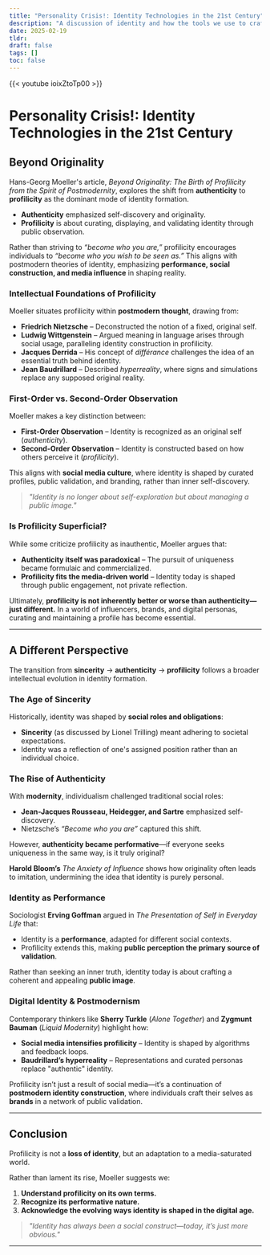 ```yaml
---
title: "Personality Crisis!: Identity Technologies in the 21st Century"
description: "A discussion of identity and how the tools we use to craft it have evolved over time"
date: 2025-02-19
tldr: 
draft: false 
tags: [] 
toc: false
---
```


{{< youtube ioixZtoTp00 >}}

# Personality Crisis!: Identity Technologies in the 21st Century

## Beyond Originality

Hans-Georg Moeller's article, *Beyond Originality: The Birth of Profilicity from the Spirit of Postmodernity*, explores the shift from **authenticity** to **profilicity** as the dominant mode of identity formation. 

- **Authenticity** emphasized self-discovery and originality.  
- **Profilicity** is about curating, displaying, and validating identity through public observation.  

Rather than striving to *“become who you are,”* profilicity encourages individuals to *“become who you wish to be seen as.”* This aligns with postmodern theories of identity, emphasizing **performance, social construction, and media influence** in shaping reality.

### Intellectual Foundations of Profilicity

Moeller situates profilicity within **postmodern thought**, drawing from:

- **Friedrich Nietzsche** – Deconstructed the notion of a fixed, original self.  
- **Ludwig Wittgenstein** – Argued meaning in language arises through social usage, paralleling identity construction in profilicity.  
- **Jacques Derrida** – His concept of *différance* challenges the idea of an essential truth behind identity.  
- **Jean Baudrillard** – Described *hyperreality*, where signs and simulations replace any supposed original reality.  

### First-Order vs. Second-Order Observation

Moeller makes a key distinction between:

- **First-Order Observation** – Identity is recognized as an original self (*authenticity*).  
- **Second-Order Observation** – Identity is constructed based on how others perceive it (*profilicity*).  

This aligns with **social media culture**, where identity is shaped by curated profiles, public validation, and branding, rather than inner self-discovery.

> *"Identity is no longer about self-exploration but about managing a public image."*  

### Is Profilicity Superficial?

While some criticize profilicity as inauthentic, Moeller argues that:

- **Authenticity itself was paradoxical** – The pursuit of uniqueness became formulaic and commercialized.  
- **Profilicity fits the media-driven world** – Identity today is shaped through public engagement, not private reflection.  

Ultimately, **profilicity is not inherently better or worse than authenticity—just different.** In a world of influencers, brands, and digital personas, curating and maintaining a profile has become essential.

---

## A Different Perspective

The transition from **sincerity** → **authenticity** → **profilicity** follows a broader intellectual evolution in identity formation.

### The Age of Sincerity

Historically, identity was shaped by **social roles and obligations**:

- **Sincerity** (as discussed by Lionel Trilling) meant adhering to societal expectations.  
- Identity was a reflection of one's assigned position rather than an individual choice.  

### The Rise of Authenticity

With **modernity**, individualism challenged traditional social roles:

- **Jean-Jacques Rousseau, Heidegger, and Sartre** emphasized self-discovery.  
- Nietzsche’s *“Become who you are”* captured this shift.  

However, **authenticity became performative**—if everyone seeks uniqueness in the same way, is it truly original?  

**Harold Bloom’s** *The Anxiety of Influence* shows how originality often leads to imitation, undermining the idea that identity is purely personal.

### Identity as Performance

Sociologist **Erving Goffman** argued in *The Presentation of Self in Everyday Life* that:

- Identity is a **performance**, adapted for different social contexts.  
- Profilicity extends this, making **public perception the primary source of validation**.  

Rather than seeking an inner truth, identity today is about crafting a coherent and appealing **public image**.

### Digital Identity & Postmodernism

Contemporary thinkers like **Sherry Turkle** (*Alone Together*) and **Zygmunt Bauman** (*Liquid Modernity*) highlight how:

- **Social media intensifies profilicity** – Identity is shaped by algorithms and feedback loops.  
- **Baudrillard’s hyperreality** – Representations and curated personas replace "authentic" identity.  

Profilicity isn’t just a result of social media—it’s a continuation of **postmodern identity construction**, where individuals craft their selves as **brands** in a network of public validation.

---

## Conclusion

Profilicity is not a **loss of identity**, but an adaptation to a media-saturated world.  

Rather than lament its rise, Moeller suggests we:

1. **Understand profilicity on its own terms.**  
2. **Recognize its performative nature.**  
3. **Acknowledge the evolving ways identity is shaped in the digital age.**  

> *"Identity has always been a social construct—today, it’s just more obvious."*

---

